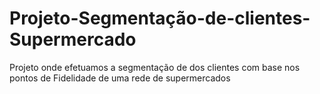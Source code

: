 # Projeto-Segmentação-de-clientes-Supermercado
Projeto onde efetuamos a segmentação de dos clientes com base nos pontos de Fidelidade de uma rede de supermercados
